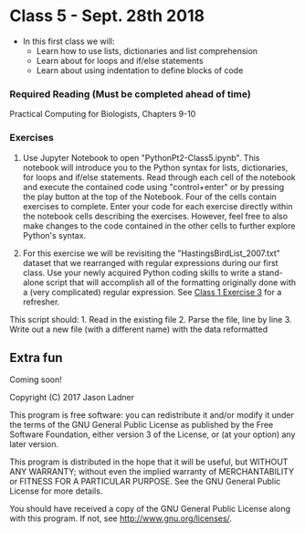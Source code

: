 # Class 5 - Sept. 28th 2018
- In this first class we will:
    - Learn how to use lists, dictionaries and list comprehension
    - Learn about for loops and if/else statements
    - Learn about using indentation to define blocks of code

### Required Reading (**Must be completed ahead of time**)
Practical Computing for Biologists, Chapters 9-10

### Exercises

1. Use Jupyter Notebook to open "PythonPt2-Class5.ipynb". This notebook will introduce you to the Python syntax for lists, dictionaries, for loops and if/else statements. Read through each cell of the notebook and execute the contained code using "control+enter" or by pressing the play button at the top of the Notebook. Four of the cells contain exercises to complete. Enter your code for each exercise directly within the notebook cells describing the exercises. However, feel free to also make changes to the code contained in the other cells to further explore Python's syntax. 

2. For this exercise we will be revisiting the "HastingsBirdList\_2007.txt" dataset that we rearranged with regular expressions during our first class. Use your newly acquired Python coding skills to write a stand-alone script that will accomplish all of the formatting originally done with a (very complicated) regular expression. See [Class 1 Exercise 3](https://github.com/jtladner/Courses/tree/master/PracticalComputing/Fall_2018/Class1_Intro_RegExp) for a refresher. 

This script should: 
    1. Read in the existing file 
    2. Parse the file, line by line 
    3. Write out a new file (with a different name) with the data reformatted 

## Extra fun

Coming soon!

Copyright (C) 2017  Jason Ladner

This program is free software: you can redistribute it and/or modify
it under the terms of the GNU General Public License as published by
the Free Software Foundation, either version 3 of the License, or
(at your option) any later version.

This program is distributed in the hope that it will be useful,
but WITHOUT ANY WARRANTY; without even the implied warranty of
MERCHANTABILITY or FITNESS FOR A PARTICULAR PURPOSE.  See the
GNU General Public License for more details.

You should have received a copy of the GNU General Public License
along with this program.  If not, see <http://www.gnu.org/licenses/>.




